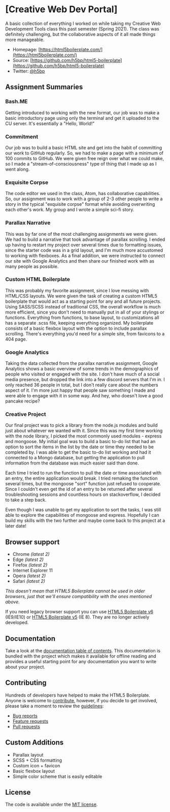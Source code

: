 # [Creative Web Dev Portal]

A basic collection of everything I worked on while taking my Creative Web Development Tools class this past semester (Spring 2021). The class was definitely challenging, but the collaborative aspects of it all made things more manageable.

* Homepage: [https://html5boilerplate.com/](https://html5boilerplate.com/)
* Source: [https://github.com/h5bp/html5-boilerplate](https://github.com/h5bp/html5-boilerplate)
* Twitter: [@h5bp](https://twitter.com/h5bp)

## Assignment Summaries

### Bash.ME
Getting introduced to working with the new format, our job was to make a basic introductory page using only the terminal and get it uploaded to the CU server. It's essentially a "Hello, World!"

### Commitment
Our job was to build a basic HTML site and get into the habit of committing our work to GitHub regularly. So, we had to make a page with a minimum of 100 commits to GitHub. We were given free reign over what we could make, so I made a "stream-of-consciousness" type of thing that I made up as I went along.

### Exquisite Corpse
The code editor we used in the class, Atom, has collaborative capabilities. So, our assignment was to work with a group of 2-3 other people to write a story in the typical "exquisite corpse" format while avoiding overwriting each other's work. My group and I wrote a simple sci-fi story.

### Parallax Narrative
This was by far one of the most challenging assignments we were given. We had to build a narrative that took advantage of parallax scrolling. I ended up having to restart my project over several times due to formatting issues, since the starter code was in a grid layout, and I'm much more accustomed to working with flexboxes. As a final addition, we were instructed to connect our site with Google Analytics and then share our finished work with as many people as possible.

### Custom HTML Boilerplate
This was probably my favorite assignment, since I love messing with HTML/CSS layouts. We were given the task of creating a custom HTML5 boilerplate that would act as a starting point for any and all future projects. Using SASS/SCSS instead of traditional CSS, the overall workflow is much more efficient, since you don't need to manually put in all of your stylings or functions. Everything from functions, to base layout, to customizations all has a separate .scss file, keeping everything organized. My boilerplate consists of a basic flexbox layout with the option to include parallax scrolling. There's everything you'd need for a simple site, from favicons to a 404 page.

### Google Analytics
Taking the data collected from the parallax narrative assignment, Google Analytics shows a basic overview of some trends in the demographics of people who visited or engaged with the site. I don't have much of a social media presence, but dropped the link into a few discord servers that I'm in. I only reached 36 people in total, but I don't really care about the numbers aspect of it. I'm more just happy that people saw something I made and were able to engage with it in some way. And hey, who doesn't love a good pancake recipe? 

### Creative Project
Our final project was to pick a library from the node.js modules and build just about whatever we wanted with it. Since this was my first time working with the node library, I picked the most commonly used modules - express and mongoose. My initial goal was to build a basic to-do list that had an option to sort the items in the list by the date or time they needed to be completed by. I was able to get the basic to-do list working and had it connected to a Mongo database, but getting the application to pull information from the database was much easier said than done.

Each time I tried to run the function to pull the date or time associated with an entry, the entire application would break. I tried remaking the function several times, but the mongoose "sort" function just refused to cooperate. Since I couldn't even get the id of an entry to be returned after several troubleshooting sessions and countless hours on stackoverflow, I decided to take a step back.

Even though I was unable to get my application to sort the tasks, I was still able to explore the capabilities of mongoose and express. Hopefully I can build my skills with the two further and maybe come back to this project at a later date!


## Browser support

* Chrome *(latest 2)*
* Edge *(latest 2)*
* Firefox *(latest 2)*
* Internet Explorer 11
* Opera *(latest 2)*
* Safari *(latest 2)*

*This doesn't mean that HTML5 Boilerplate cannot be used in older browsers,
just that we'll ensure compatibility with the ones mentioned above.*

If you need legacy browser support you can use [HTML5 Boilerplate v6](https://github.com/h5bp/html5-boilerplate/releases/tag/6.1.0) (IE9/IE10)
or [HTML5 Boilerplate v5](https://github.com/h5bp/html5-boilerplate/releases/tag/5.3.0)
(IE 8). They are no longer actively developed.

## Documentation

Take a look at the [documentation table of contents](dist/doc/TOC.md). This
documentation is bundled with the project which makes it available for offline
reading and provides a useful starting point for any documentation you want to
write about your project.

## Contributing

Hundreds of developers have helped to make the HTML5 Boilerplate. Anyone is
welcome to [contribute](.github/CONTRIBUTING.md), however, if you decide to get
involved, please take a moment to review the [guidelines](.github/CONTRIBUTING.md):

* [Bug reports](.github/CONTRIBUTING.md#bugs)
* [Feature requests](.github/CONTRIBUTING.md#features)
* [Pull requests](.github/CONTRIBUTING.md#pull-requests)

## Custom Additions
* Parallax layout
* SCSS + CSS formatting
* Custom icon + favicon
* Basic flexbox layout
* Simple color scheme that is easily editable

## License

The code is available under the [MIT license](LICENSE.txt).

